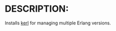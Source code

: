 # DESCRIPTION:

Installs [kerl](https://github.com/yrashk/kerl) for managing multiple Erlang versions.
